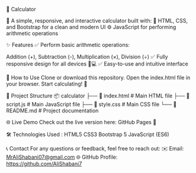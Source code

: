 🧮 Calculator

🌟 A simple, responsive, and interactive calculator built with:
🎨 HTML, CSS, and Bootstrap for a clean and modern UI
⚙️ JavaScript for performing arithmetic operations

✨ Features
✅ Perform basic arithmetic operations:

Addition (+), Subtraction (-), Multiplication (×), Division (÷)
✅ Fully responsive design for all devices 📱💻
✅ Easy-to-use and intuitive interface

🚀 How to Use
Clone or download this repository.
Open the index.html file in your browser.
Start calculating! 🎉

📂 Project Structure
📦 calculator
├── 📄 index.html       # Main HTML file
├── 📄 script.js       # Main JavaScript file
├── 📄 style.css       # Main CSS file
└── 📄 README.md       # Project documentation

🌐 Live Demo
Check out the live version here: GitHub Pages 🚀

🛠️ Technologies Used :
HTML5
CSS3
Bootstrap 5
JavaScript (ES6)

📞 Contact
For any questions or feedback, feel free to reach out:
✉️ Email: MrAliShabani07@gmail.com
🌐 GitHub Profile: https://github.com/AliShabani7

